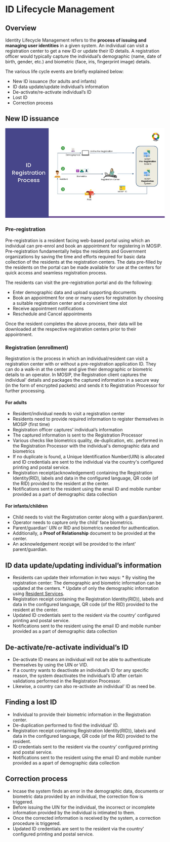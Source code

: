 # ID Lifecycle Management

## Overview
Identity Lifecycle Management refers to the **process of issuing and managing user identities** in a given system. An individual can visit a registration center to get a new ID or update their ID details. A registration officer would typically capture the individual’s demographic (name, date of birth, gender, etc.) and biometric (face, iris, fingerprint image) details. 

The various life cycle events are briefly explained below:
* New ID issuance (for adults and infants)
* ID data update/update individual’s information
* De-activate/re-activate individual’s ID
* Lost ID
* Correction process

## New ID issuance 

![](_images/id-registration-process.jpg)

### Pre-registration
Pre-registration is a resident facing web-based portal using which an individual can pre-enrol and book an appointment for registering in MOSIP. Pre-registration fundamentally helps the residents and Government organizations by saving the time and efforts required for basic data collection of the residents at the registration centers. The data pre-filled by the residents on the portal can be made available for use at the centers for quick access and seamless registration process.

The residents can visit the pre-registration portal and do the following:
* Enter demographic data and upload supporting documents
* Book an appointment for one or many users for registration by choosing a suitable registration center and a convinient time slot
* Receive appointment notifications
* Reschedule and Cancel appointments

Once the resident completes the above process, their data will be downloaded at the respective registration centers prior to their appointment.

### Registration (enrollment)
Registration is the process in which an individual/resident can visit a registration center with or without a pre-registration application ID. They can do a walk-in at the center and give their demographic or biometric details to an operator. In MOSIP, the Registration client captures the individual' details and packages the captured information in a secure way (in the form of encrypted packets) and sends it to Registration Processor for further processing.  

#### For adults
-    Resident/individual needs to visit a registration center
-    Residents need to provide required information to register themselves in MOSIP (first time)
-    Registration officer captures’ individual’s information
-    The captured information is sent to the Registration Processor
-    Various checks like biometrics quality, de-duplication, etc. performed in the Registration Processor with the individual's demographic data and biometrics
-    If no duplicate is found, a Unique Identification Number(UIN) is allocated and ID credentials are sent to the individual via the country's configured printing and postal service.
-    Registration receipt(acknowledgement) containing the Registration Identity(RID), labels and data in the configured language, QR code (of the RID) provided to the resident at the center.
-    Notifications sent to the resident using the email ID and mobile number provided as a part of demographic data collection

#### For infants/children
-    Child needs to visit the Registration center along with a guardian/parent.
-    Operator needs to capture only the child' face biometrics.
-    Parent/guardian' UIN or RID and biometrics needed for authentication.
-    Additionally, a **Proof of Relationship** document to be provided at the center.
-    An acknowledgement receipt will be provided to the infant' parent/guardian.

## ID data update/updating individual’s information
-    Residents can update their information in two ways:
    * By visiting the registration center: The demographic and biometric information can be updated at the centers.
    * Update of only the demographic information using [Resident Services](https://docs.mosip.io/1.2.0/modules/resident-services).
-  Registration receipt containing the Registration Identity(RID)), labels and data in the configured language, QR code (of the RID) provided to the resident at the center.
-    Updated ID credentials sent to the resident via the country’ configured printing and postal service.
-    Notifications sent to the resident using the email ID and mobile number provided as a part of demographic data collection

## De-activate/re-activate individual’s ID
-  De-activate ID means an individual will not be able to authenticate themselves by using the UIN or VID. 
-  If a country wants to deactivate an individual’s ID for any specific reason, the system deactivates the individual’s ID after certain validations performed in the Registration Processor.
-  Likewise, a country can also re-activate an individual’ ID as need be.

## Finding a lost ID
-  Individual to provide their biometric information in the Registration center.
-  De-duplication performed to find the individual' ID.
-  Registration receipt containing Registration Identity(RID)), labels and data in the configured language, QR code (of the RID) provided to the resident.
-  ID credentials sent to the resident via the country’ configured printing and postal service.
- Notifications sent to the resident using the email ID and mobile number provided as a apart of demographic data collection

## Correction process
- Incase the system finds an error in the demographic data, documents or biometric data provided by an individual, the correction flow is triggered.
- Before issuing the UIN for the individual, the incorrect or incomplete information provided by the individual is intimated to them.
- Once the corrected information is received by the system, a correction procedure is triggered.
- Updated ID credentials are sent to the resident via the country’ configured printing and postal service.
   




